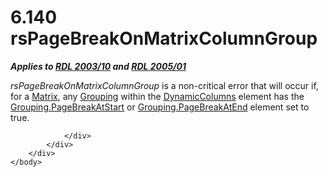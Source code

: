 <html dir="LTR" xmlns:mshelp="http://msdn.microsoft.com/mshelp" xmlns:ddue="http://ddue.schemas.microsoft.com/authoring/2003/5" xmlns:xlink="http://www.w3.org/1999/xlink" xmlns:tool="http://www.microsoft.com/tooltip">
    <head>
        <meta http-equiv="Content-Type" content="text/html; CHARSET=utf-8"></meta>
        <meta name="save" content="history"></meta>
        <title>6.140 rsPageBreakOnMatrixColumnGroup</title>
        <xml>
            <mshelp:toctitle title="6.140 rsPageBreakOnMatrixColumnGroup"></mshelp:toctitle>
            <mshelp:rltitle title="[MS-RDL]: rsPageBreakOnMatrixColumnGroup"></mshelp:rltitle>
            <mshelp:keyword index="A" term="456a13c0-16e6-4601-9f71-a87c4ca8f457"></mshelp:keyword>
            <mshelp:attr name="DCSext.ContentType" value="open specification"></mshelp:attr>
            <mshelp:attr name="AssetID" value="456a13c0-16e6-4601-9f71-a87c4ca8f457"></mshelp:attr>
            <mshelp:attr name="TopicType" value="kbRef"></mshelp:attr>
            <mshelp:attr name="DCSext.Title" value="[MS-RDL]: rsPageBreakOnMatrixColumnGroup" />
        </xml>
    </head>
    <body>
        <div id="header">
            <h1 class="heading">6.140 rsPageBreakOnMatrixColumnGroup</h1>
        </div>
        <div id="mainSection">
            <div id="mainBody">
                <div id="allHistory" class="saveHistory"></div>
                <div id="sectionSection0" class="section" name="collapseableSection">
                    

<p><b><i>Applies to </i></b><a href="a7e2ad00-07c8-4f6d-80ab-3ad55df7b233.html"><b><i>RDL 2003/10</i></b></a><b><i>
and </i></b><a href="3ebe2912-4958-4832-b391-cad1f5e13338.html"><b><i>RDL 2005/01</i></b></a></p>

<p><i>rsPageBreakOnMatrixColumnGroup</i> is a non-critical
error that will occur if, for a <a href="25419c0a-c7c6-43d7-8ca5-1af842666dcb.html">Matrix</a>, any <a href="7d574154-eefe-4fc1-8b78-3a18b9350e87.html">Grouping</a> within the <a href="5a98a72e-ea10-4743-83fb-0cf6740c6635.html">DynamicColumns</a> element has
the <a href="a19237fe-7345-44bd-9de0-5ee1226adb7d.html">Grouping.PageBreakAtStart</a>
or <a href="35ebddd2-5644-4873-bb96-eca6fa37142d.html">Grouping.PageBreakAtEnd</a>
element set to true.</p>


                </div>
            </div>
        </div>
    </body>
</html>